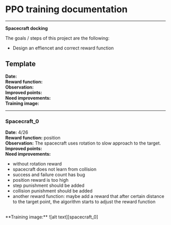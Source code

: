 # **PPO training documentation** 


---

**Spacecraft docking**

The goals / steps of this project are the following:
* Design an effiencet and correct reward function

[//]: # (Image References)

[spacecraft_0]: ./Tensorboard/Spacecraft_0/spacecraft_0.png 

## Template
**Date:**<br>
**Reward function:**<br>
**Observation:**<br>
**Improved points:**<br> 
**Need improvements:**<br>
**Training image:** <br>


---

### Spacecraft_0


**Date:** 4/26 <br>
**Reward function:** position <br>
**Observation:** The spacecraft uses rotation to slow approach to the target. <br>
**Improved points:**<br> 
**Need improvements:** 
* without rotation reward
* spacecraft does not learn from collision	
* success and failure count has bug	
* position reward is too high	
* step punishment should be added	
* collision punishment should be added
* another reward function: maybe add a reward that after certain distance to the target point, the algorithm starts to adjust the reward function

<br>
**Training image:** 
![alt text][spacecraft_0]

